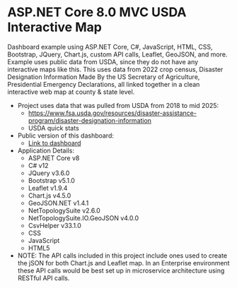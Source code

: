 # ASP.NET Core 8.0 MVC USDA Interactive Map
Dashboard example using ASP.NET Core, C#, JavaScript, HTML, CSS, Bootstrap, JQuery, Chart.js, custom API calls, Leaflet, GeoJSON, and more. Example uses public data from USDA, since they do not have any interactive maps like this. This uses data from 2022 crop census, Disaster Designation Information Made By the US Secretary of Agriculture, Presidential Emergency Declarations, all linked together in a clean interactive web map at county & state level. 

- Project uses data that was pulled from USDA from 2018 to mid 2025: 
  - https://www.fsa.usda.gov/resources/disaster-assistance-program/disaster-designation-information
  - USDA quick stats
- Public version of this dashboard:
  - [Link to dashboard](https://jordankirbyaspnetcore-dashboard-b4hgewasfycpc0a6.centralus-01.azurewebsites.net/Home/DashboardDemo) 
- Application Details:
  - ASP.NET Core v8
  - C# v12
  - JQuery v3.6.0
  - Bootstrap v5.1.0
  - Leaflet v1.9.4
  - Chart.js v4.5.0
  - GeoJSON.NET v1.4.1
  - NetTopologySuite v2.6.0
  - NetTopologySuite.IO.GeoJSON v4.0.0
  - CsvHelper v33.1.0
  - CSS
  - JavaScript
  - HTML5
- NOTE: The API calls included in this project include ones used to create the jSON for both Chart.js and Leaflet map. In an Enterprise environment these API calls would be best set up in microservice architecture using RESTful API calls.

